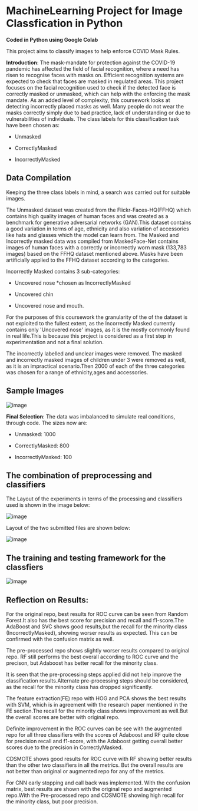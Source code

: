 # MachineLearning Project for Image Classfication in Python 
**Coded in Python using Google Colab**

This project aims to classify images to help enforce COVID Mask Rules.

**Introduction**: The mask-mandate for protection against the COVID-19 pandemic has affected the field of facial recognition, where a need has risen to recognise faces with masks on. Efficient recognition systems are expected to check that faces are masked in regulated areas. This project focuses on the facial recognition used to check if the detected face is correctly masked or unmasked, which can help with the enforcing the mask mandate. As an added level of complexity, this coursework looks at detecting incorrectly placed masks as well. Many people do not wear the masks correctly simply due to bad practice, lack of understanding or due to vulnerabilities of individuals. The class labels for this classification task have been chosen as:

- Unmasked

- CorrectlyMasked

- IncorrectlyMasked


## Data Compilation 
Keeping the three class labels in mind, a search was carried out for suitable images.

The Unmasked dataset was created from the Flickr-Faces-HQ(FFHQ) which contains high quality images of human faces and was created as a benchmark for generative adversarial networks (GAN).This dataset contains a good variation in terms of age, ethnicity and also variation of accessories like hats and glasses which the model can learn from. The Masked and Incorrectly masked data was compiled from MaskedFace-Net contains images of human faces with a correctly or incorrectly worn mask (133,783 images) based on the FFHQ dataset mentioned above. Masks have been artificially applied to the FFHQ dataset according to the categories.

Incorrectly Masked contains 3 sub-categories:

- Uncovered nose *chosen as IncorrectlyMasked
  
- Uncovered chin
  
- Uncovered nose and mouth.
  
For the purposes of this coursework the granularity of the of the dataset is not exploited to the fullest extent, as the Incorrectly Masked currently contains only 'Uncovered nose' images, as it is the mostly commonly found in real life.This is because this project is considered as a first step in experimentation and not a final solution.

The incorrectly labelled and unclear images were removed. The masked and incorrectly masked images of children under 3 were removed as well, as it is an impractical scenario.Then 2000 of each of the three categories was chosen for a range of ethnicity,ages and accessories.


## Sample Images

![image](https://github.com/Surya-LR/MachineLearning_ImageClassfication_Python/assets/77691667/3006f53b-5837-4975-824a-d62d947bdb23)


**Final Selection**: The data was imbalanced to simulate real conditions, through code. The sizes now are:

- Unmasked: 1000

- CorrectlyMasked: 800

- IncorrectlyMasked: 100

## The combination of preprocessing and classifiers

The Layout of the experiments in terms of the processing and classifiers used is shown in the image below:

![image](https://github.com/Surya-LR/MachineLearning_ImageClassfication_Python/assets/77691667/2e08f159-4ac5-4990-b62b-583cf7425de1)


Layout of the two submitted files are shown below:

![image](https://github.com/Surya-LR/MachineLearning_ImageClassfication_Python/assets/77691667/ba248c7c-5429-47ae-b15f-6f6093a4c064)

  
## The training and testing framework for the classfiers

![image](https://github.com/Surya-LR/MachineLearning_ImageClassfication_Python/assets/77691667/f7c358a5-2f17-4d70-b280-d784ad67372c)

## Reflection on Results:

For the original repo, best results for ROC curve can be seen from Random Forest.It also has the best score for precision and recall and f1-score.The AdaBoost and SVC shows good results,but the recall for the minority class (IncorrectlyMasked), showing worser results as expected. This can be confirmed with the confusion matrix as well.

The pre-processed repo shows slightly worser results compared to original repo. RF still performs the best overall according to ROC curve and the precison, but Adaboost has better recall for the minority class.

It is seen that the pre-processing steps applied did not help improve the classification results.Alternate pre-processing steps should be considered, as the recall for the minority class has dropped significantly.

The feature extraction(FE) repo with HOG and PCA shows the best results with SVM, which is in agreement with the research paper mentioned in the FE section.The recall for the minority class shows improvement as well.But the overall scores are better with original repo.

Definite improvement in the ROC curves can be see with the augmented repo for all three classifiers with the scores of Adaboost and RF quite close for precision recall and f1-score, with the Adaboost getting overall better scores due to the precision in CorrectlyMasked.

CDSMOTE shows good results for ROC curve with RF showing better results than the other two classifiers in all the metrics. But the overall results are not better than original or augmented repo for any of the metrics.

For CNN early stopping and call back was implemented. With the confusion matrix, best results are shown with the original repo and augmented repo.With the Pre-processed repo and CDSMOTE showing high recall for the minority class, but poor precision.

